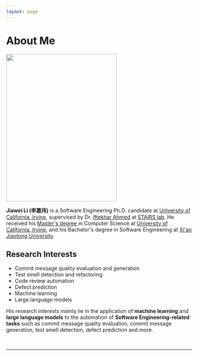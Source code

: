 ```yaml
---
layout: page
---
```


# About Me

<img src="https://jiaweiliuci.github.io/Jiawei.png" class="floatpic" width="300" height="400">

**Jiawei Li (李嘉伟)** is a Software Engineering Ph.D. candidate at [University of California, Irvine](https://uci.edu/), supervised by Dr. [Iftekhar Ahmed](https://ics.uci.edu/~iftekha/) at [STAIRS lab](https://stairs.ics.uci.edu/). He received his [Master's degree](https://mcs.ics.uci.edu/) in Computer Science at [University of California, Irvine](https://uci.edu/), and his Bachelor's degree in Software Engineering at [Xi'an Jiaotong University](http://en.xjtu.edu.cn/).



## Research Interests

- Commit message quality evaluation and generation
- Test smell detection and refactoring
- Code review automation
- Defect prediction
- Machine learning
- Large language models

His research interests mainly lie in the application of **machine learning** and **large language models** to the automation of **Software Engineering-related tasks** such as commit message quality evaluation, commit message generation, test smell detection, defect prediction and more. 

<br>

---

